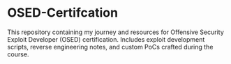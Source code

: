 # OSED-Certifcation
This repository containing my journey and resources for Offensive Security Exploit Developer (OSED) certification. Includes exploit development scripts, reverse engineering notes, and custom PoCs crafted during the course.
